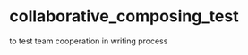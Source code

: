 collaborative_composing_test
============================

to test team cooperation in writing process
